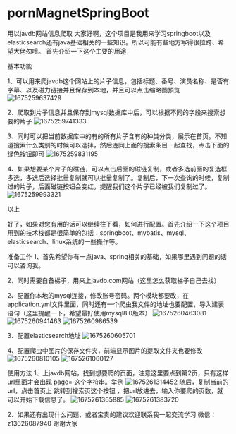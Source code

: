 # pornMagnetSpringBoot
用以javdb网站信息爬取
大家好啊，这个项目是我用来学习springboot以及elasticsearch还有java基础相关的一些知识。所以可能有些地方写得很拉跨、希望大佬勿喷。
首先介绍一下这个主要的用途

基本功能

1、可以用来爬javdb这个网站上的片子信息，包括标题、番号、演员名称、是否有字幕、以及磁力链接并且保存到本地，并且可以点击缩略图预览
![1675259637429](https://user-images.githubusercontent.com/105400068/216062166-bcc637b1-7ab6-44f2-9fc2-b8ad09cc83d5.png)




2、爬取到片子信息并且保存到mysql数据库中后，可以根据不同的字段来搜索想要的片子
![1675259741333](https://user-images.githubusercontent.com/105400068/216062446-0639221c-4b67-4784-b9bb-f3d096def72e.png)



3、同时可以把当前数据库中的有的所有片子含有的种类分类，展示在首页。不知道搜索什么类别的时候可以选择，然后连同上面的搜索条目一起查找，点击下面的绿色按钮即可
![1675259831195](https://user-images.githubusercontent.com/105400068/216062801-2beb5f0e-1f7f-41c6-8dca-9bb24939bc3c.png)



4、如果想要某个片子的磁链，可以点击后面的磁链复制，或者多选前面的复选框多选，多选后选择批量复制就可以批量复制了。复制后，下一次查询的时候，复制过的片子，后面磁链按钮会变红，提醒我们这个片子已经被我们复制过了。
![1675259993321](https://user-images.githubusercontent.com/105400068/216063478-348a94be-6e4c-4fd3-b634-6e108d7cd3b6.png)



以上

好了，如果对您有用的话可以继续往下看，如何进行配置。首先介绍一下这个项目用到的技术栈都是很简单的包括：springboot、mybatis、mysql、elasticsearch、linux系统的一些操作等。

准备工作
1、首先希望你有一点java、spring相关的基础，如果哪里遇到问题的话可以咨询我。

2、同时需要自备梯子，用来上javdb.com网站（这里怎么获取梯子自己去找）



2、配置你本地的mysql连接，修改账号密码。两个模块都要改，在application.yml文件里面，同时还有一个爬虫我文件的地址也要配置，导入建表语句（这里提醒一下，希望最好使用mysql8.0版本）
![1675260463081](https://user-images.githubusercontent.com/105400068/216065238-e383bc66-0b15-4b4b-ae1f-4533bc9ef100.png)
![1675260941463](https://user-images.githubusercontent.com/105400068/216067204-967af55c-fbac-4190-ae71-cf146d7b9f26.png)
![1675260986539](https://user-images.githubusercontent.com/105400068/216067391-64794a0c-1eec-485f-933f-091c4e9e8923.png)



3、配置elasticsearch地址
![1675260605701](https://user-images.githubusercontent.com/105400068/216065858-9692beec-de2e-4c3c-b64d-f873e90cf00c.png)

4、配置爬虫中图片的保存文件夹，前端显示图片的提取文件夹也要修改
![1675260810105](https://user-images.githubusercontent.com/105400068/216066738-0c409cf4-efc1-4139-933c-a530a0cb6627.png)
![1675261060127](https://user-images.githubusercontent.com/105400068/216067679-f48cc922-c6f4-44b5-9f39-bc853747e4ef.png)


使用方法
1、上javdb网站，找到想要爬的页面，注意这里要点到第2页，只有这样url里面才会出现 page= 这个字符串。举例
![1675261314452](https://user-images.githubusercontent.com/105400068/216068749-d1ed82f0-5e25-4359-9d85-a9ca721bdf5f.png)
随后，复制当前的url，点击首页上 跳转到搜索页这个按钮 ，把url放进去，输入你要爬的页数，就可以开始下载信息了。
![1675261365885](https://user-images.githubusercontent.com/105400068/216068935-d3b8f4d7-9c60-4d4d-9bb8-e8212e89e62d.png)
![1675261383720](https://user-images.githubusercontent.com/105400068/216068981-95b4376b-013c-4244-8800-3d595c85bb49.png)

2、如果还有出现什么问题、或者宝贵的建议欢迎联系我一起交流学习 微信：z13626087940 谢谢大家
